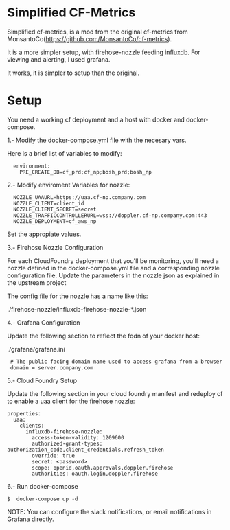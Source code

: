 # Simplified CF-Metrics
Simplified cf-metrics, is a mod from the original cf-metrics from MonsantoCo(https://github.com/MonsantoCo/cf-metrics).

It is a more simpler setup, with firehose-nozzle feeding influxdb.  For viewing and alerting, I used grafana.

It works, it is simpler to setup than the original.

# Setup

You need a working cf deployment and a host with docker and docker-compose.

1.- Modify the docker-compose.yml file with the necesary vars.

Here is a brief list of variables to modify:
```
  environment:
    PRE_CREATE_DB=cf_prd;cf_np;bosh_prd;bosh_np 
```
  
2.- Modify enviroment Variables for nozzle:

```
  NOZZLE_UAAURL=https://uaa.cf-np.company.com
  NOZZLE_CLIENT=client_id
  NOZZLE_CLIENT_SECRET=secret
  NOZZLE_TRAFFICCONTROLLERURL=wss://doppler.cf-np.company.com:443
  NOZZLE_DEPLOYMENT=cf_aws_np
```

Set the appropiate values.
  
3.-  Firehose Nozzle Configuration

For each CloudFoundry deployment that you'll be monitoring, you'll need a nozzle defined in the docker-compose.yml file and a corresponding nozzle configuration file. Update the parameters in the nozzle json as explained in the upstream project  

The config file for the nozzle has a name like this:

./firehose-nozzle/influxdb-firehose-nozzle-*.json

4.- Grafana Configuration

Update the following section to reflect the fqdn of your docker host:


./grafana/grafana.ini
```
 # The public facing domain name used to access grafana from a browser
 domain = server.company.com
```
5.-  Cloud Foundry Setup

Update the following section in your cloud foundry manifest and redeploy cf to enable a uaa client for the firehose nozzle:
```
properties:
  uaa:
    clients:
      influxdb-firehose-nozzle:
        access-token-validity: 1209600
        authorized-grant-types: authorization_code,client_credentials,refresh_token
        override: true
        secret: <password>
        scope: openid,oauth.approvals,doppler.firehose
        authorities: oauth.login,doppler.firehose
```
6.-  Run docker-compose
```
$  docker-compose up -d
```
NOTE:  You can configure the slack notifications, or email notifications in Grafana directly.
